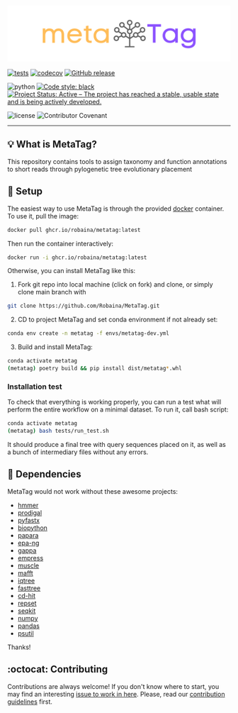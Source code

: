 ![logo](docs/imgs/meta_trans.png)

[![tests](https://github.com/Robaina/MetaTag/actions/workflows/tests.yml/badge.svg)](https://github.com/Robaina/MetaTag/actions/workflows/tests.yml)
[![codecov](https://codecov.io/gh/Robaina/MetaTag/branch/main/graph/badge.svg?token=PY48LGP84S)](https://codecov.io/gh/Robaina/MetaTag)
[![GitHub release](https://img.shields.io/github/release/Robaina/MetaTag.svg)](https://GitHub.com/Robaina/MetaTag/releases/)

![python](https://img.shields.io/badge/Python-3.10-blue)
[![Code style: black](https://img.shields.io/badge/code%20style-black-000000.svg)](https://github.com/psf/black)
[![Project Status: Active – The project has reached a stable, usable state and is being actively developed.](https://www.repostatus.org/badges/latest/active.svg)](https://www.repostatus.org/#active)

![license](https://img.shields.io/github/license/Robaina/MetaTag)
![Contributor Covenant](https://img.shields.io/badge/Contributor%20Covenant-v2.0%20adopted-ff69b4)

---
## :bulb: What is MetaTag?
This repository contains tools to assign taxonomy and function annotations to short reads through pylogenetic tree evolutionary placement

## :wrench: Setup
The easiest way to use MetaTag is through the provided [docker](https://www.docker.com/) container. To use it, pull the image:

```bash
docker pull ghcr.io/robaina/metatag:latest
```

Then run the container interactively:

```bash
docker run -i ghcr.io/robaina/metatag:latest
```

Otherwise, you can install MetaTag like this:

1. Fork git repo into local machine (click on fork) and clone, or simply clone main branch with
```bash
git clone https://github.com/Robaina/MetaTag.git
```

2. CD to project MetaTag and set conda environment if not already set:
```bash
conda env create -n metatag -f envs/metatag-dev.yml
```

3. Build and install MetaTag:
```bash
conda activate metatag
(metatag) poetry build && pip install dist/metatag*.whl
```
### Installation test
To check that everything is working properly, you can run a test what will perform the entire workflow on a minimal dataset. To run it, call bash script:
```bash
conda activate metatag
(metatag) bash tests/run_test.sh
```
It should produce a final tree with query sequences placed on it, as well as a bunch of intermediary files without any errors.


## :arrows_counterclockwise: Dependencies
MetaTag would not work without these awesome projects:

- [hmmer](https://github.com/EddyRivasLab/hmmer)
- [prodigal](https://github.com/hyattpd/Prodigal)
- [pyfastx](https://github.com/lmdu/pyfastx)
- [biopython](https://github.com/biopython/biopython)
- [papara](https://cme.h-its.org/exelixis/web/software/papara/index.html)
- [epa-ng](https://github.com/Pbdas/epa-ng)
- [gappa](https://github.com/lczech/gappa)
- [empress](https://github.com/biocore/empress)
- [muscle](https://github.com/rcedgar/muscle)
- [mafft](https://github.com/GSLBiotech/mafft)
- [iqtree](https://github.com/Cibiv/IQ-TREE)
- [fasttree](https://github.com/PavelTorgashov/FastTree)
- [cd-hit](https://github.com/weizhongli/cdhit)
- [repset](https://onlinelibrary.wiley.com/doi/10.1002/prot.25461)
- [seqkit](https://github.com/shenwei356/seqkit)
- [numpy](https://github.com/numpy/numpy)
- [pandas](https://github.com/pandas-dev/pandas)
- [psutil](https://github.com/giampaolo/psutil)

Thanks!

## :octocat: Contributing

Contributions are always welcome! If you don't know where to start, you may find an interesting [issue to work in here](https://github.com/Robaina/MetaTag/issues). Please, read our [contribution guidelines](CONTRIBUTING.md) first.
